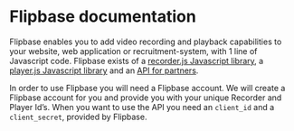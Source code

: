 # Flipbase documentation

Flipbase enables you to add video recording and playback capabilities to your website, web application or recruitment-system, with 1 line of Javascript code. Flipbase exists of a [recorder.js Javascript library](recorder/docs.md), a [player.js Javascript library](player/docs.md) and an [API for partners](api/api.md).

In order to use Flipbase you will need a Flipbase account. We will create a Flipbase account for you and provide you with your unique Recorder and Player Id’s. When you want to use the API you need an `client_id` and a `client_secret`, provided by Flipbase.